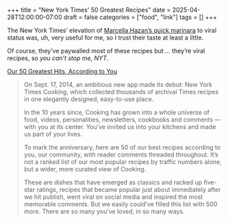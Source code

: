+++
title = "New York Times' 50 Greatest Recipes"
date = 2025-04-28T12:00:00-07:00
draft = false
categories = ["food", "link"]
tags = []
+++

The New York Times’ elevation of [Marcella Hazan’s quick marinara](https://www.youtube.com/watch?v=mvSl01G-3XI) to viral status was, uh, very useful for me, so I trust their taste at least a little.

Of course, they’ve paywalled most of these recipes but … they’re viral recipes, so _you can’t stop me, NYT_.

[Our 50 Greatest Hits, According to You](https://www.nytimes.com/interactive/2024/dining/best-nyt-cooking-recipes.html)

> On Sept. 17, 2014, an ambitious new app made its debut: New York Times Cooking, which collected thousands of archival Times recipes in one elegantly designed, easy-to-use place.
>
> In the 10 years since, Cooking has grown into a whole universe of food, videos, personalities, newsletters, cookbooks and comments — with you at its center. You’ve invited us into your kitchens and made us part of your lives.
>
> To mark the anniversary, here are 50 of our best recipes according to you, our community, with reader comments threaded throughout. It’s not a ranked list of our most popular recipes by traffic numbers alone, but a wider, more curated view of Cooking.
>
> These are dishes that have emerged as classics and racked up five-star ratings, recipes that became popular just about immediately after we hit publish, went viral on social media and inspired the most memorable comments. But we easily could’ve filled this list with 500 more. There are so many you’ve loved, in so many ways.